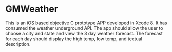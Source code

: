 # GMWeather
This is an iOS based objective C prototype APP developed in Xcode 8. 
It has consumed the weather underground API.
The app should allow the user to choose a city and state and view the 3 day weather forecast. The forecast for each day should display the high temp, low temp, and textual description.
